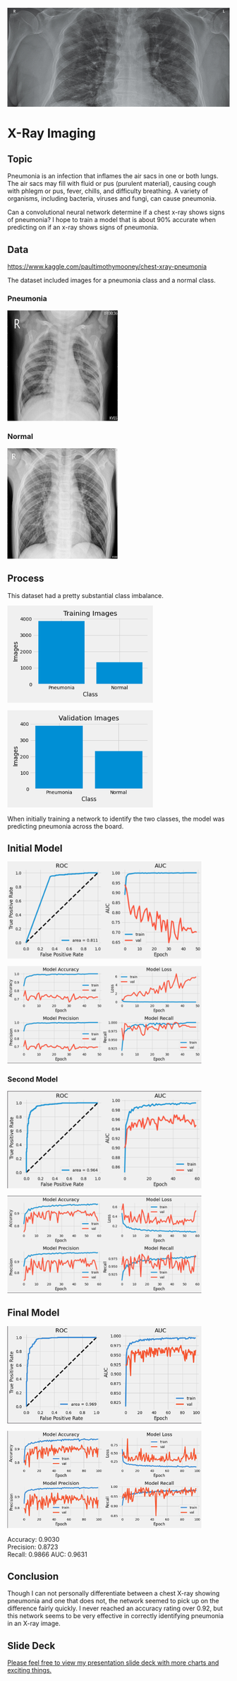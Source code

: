 
![](/images/title_image.png)

# X-Ray Imaging 

## Topic
Pneumonia is an infection that inflames the air sacs in one or both lungs. The air sacs may fill with fluid or pus (purulent material), causing cough with phlegm or pus, fever, chills, and difficulty breathing. A variety of organisms, including bacteria, viruses and fungi, can cause pneumonia.

Can a convolutional neural network determine if a chest x-ray shows signs of pneumonia?  I hope to train a model that is about 90% accurate when predicting on if an x-ray shows signs of pneumonia.

## Data
https://www.kaggle.com/paultimothymooney/chest-xray-pneumonia

The dataset included images for a pneumonia class and a normal class.

### Pneumonia
<img src="/images/xrays/pneum/person49_virus_101.jpeg" alt="pneumonia"
	title="pneumonia" width="250" height="250" />

### Normal
<img src="/images/xrays/norm/NORMAL2-IM-0198-0001.jpeg" alt="normal"
	title="normal" width="250" height="250" />

## Process
This dataset had a pretty substantial class imbalance.  

<img src="/images/plots/training_images.png" alt="dist1"
	title="dist1" width="330" height="220" />

<img src="/images/plots/validation_images.png" alt="dist2"
	title="dist2" width="330" height="220" />  

When initially training a network to identify the two classes, the model was predicting pneumonia across the board.  

## Initial Model 

<img src="/images/plots/swish_to_relu_roc.png" alt="relu_roc"
	title="relu_roc" width="440" height="220" /> 

<img src="/images/plots/swish_to_relu.png" alt="relu"
	title="relu" width="440" height="220" /> 


### Second Model

<img src="/images/plots/added_augmentation_60_epochs_roc.png" alt="aug_roc"
	title="aug_roc" width="440" height="220" /> 

<img src="/images/plots/added_augmentation_60_epochs.png" alt="aug"
	title="aug" width="440" height="220" /> 
 
## Final Model

<img src="/images/plots/FINAL_MODEL_2_ROC.png" alt="final_roc"
	title="final_roc" width="440" height="220" /> 

<img src="/images/plots/FINAL_MODEL_2.png" alt="final"
	title="final" width="440" height="220" /> 

Accuracy: 0.9030   
Precision: 0.8723   
Recall: 0.9866 
AUC: 0.9631


## Conclusion
Though I can not personally differentiate between a chest X-ray showing pneumonia and one that does not, the network seemed to pick up on the difference fairly quickly.  I never reached an accuracy rating over 0.92, but this network seems to be very effective in correctly identifying pneumonia in an X-ray image.

## Slide Deck
[Please feel free to view my presentation slide deck with more charts and exciting things.](https://github.com/brentthayer1/x_ray_imaging/tree/master/presentation)